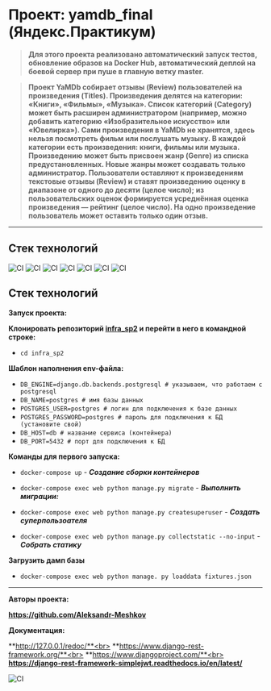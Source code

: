 # Проект: yamdb_final (Яндекс.Практикум)

> **Для этого проекта реализовано автоматический запуск тестов, обновление образов на Docker Hub, автоматический деплой на боевой сервер при пуше в главную ветку master.**

> **Проект YaMDb собирает отзывы (Review) пользователей на произведения (Titles). Произведения делятся на категории: «Книги», «Фильмы», «Музыка». Список категорий (Category) может быть расширен администратором (например, можно добавить категорию «Изобразительное искусство» или «Ювелирка»).
Сами произведения в YaMDb не хранятся, здесь нельзя посмотреть фильм или послушать музыку.
В каждой категории есть произведения: книги, фильмы или музыка. 
Произведению может быть присвоен жанр (Genre) из списка предустановленных. Новые жанры может создавать только администратор.
Пользователи оставляют к произведениям текстовые отзывы (Review) и ставят произведению оценку в диапазоне от одного до десяти (целое число); из пользовательских оценок формируется усреднённая оценка произведения — рейтинг (целое число). На одно произведение пользователь может оставить только один отзыв.**
___

## **Стек технологий**
![CI](https://img.shields.io/badge/Django%20Rest%20Framework-3.12.4-success)
![CI](https://img.shields.io/badge/Django-2.2.16-green)
![CI](https://img.shields.io/badge/Requests-2.26.0-yellow)
![CI](https://img.shields.io/badge/Simple--JWT-5.2.0-ff69b4)
![CI](https://img.shields.io/badge/Python-v3.8-blue)
![CI](https://img.shields.io/badge/-Docker-red)
![CI](https://img.shields.io/badge/-Docker--compose-orange)
## **Стек технологий**
**Запуск проекта:**

**Клонировать репозиторий [infra_sp2](https://github.com/Aleksandr-Meshkov/infra_sp2) и перейти в него в командной строке:**

- ```cd infra_sp2```

**Шаблон наполнения env-файла:**

 - ```DB_ENGINE=django.db.backends.postgresql # указываем, что работаем с postgresql```
 - ```DB_NAME=postgres # имя базы данных```
 - ```POSTGRES_USER=postgres # логин для подключения к базе данных```
 - ```POSTGRES_PASSWORD=postgres # пароль для подключения к БД (установите свой)```
 - ```DB_HOST=db # название сервиса (контейнера)```
 - ```DB_PORT=5432 # порт для подключения к БД```

**Команды для первого запуска:**

  - ```docker-compose up``` - ***Cоздание сборки контейнеров***

  - ```docker-compose exec web python manage.py migrate``` - ***Выполнить миграции:***

  - ```docker-compose exec web python manage.py createsuperuser``` - ***Создать суперпользоателя***

  - ```docker-compose exec web python manage.py collectstatic --no-input``` - ***Собрать статику***

**Загрузить дамп базы**

  - ```docker-compose exec web python manage. py loaddata fixtures.json```
___

**Авторы проекта:**

**https://github.com/Aleksandr-Meshkov**

**Документация:**

**http://127.0.0.1/redoc/**<br>
**https://www.django-rest-framework.org/**<br>
**https://www.djangoproject.com/**<br>
**https://django-rest-framework-simplejwt.readthedocs.io/en/latest/**

![CI](https://github.com/Aleksandr-Meshkov/yamdb_final/actions/workflows/yamdb_workflow.yml/badge.svg)
